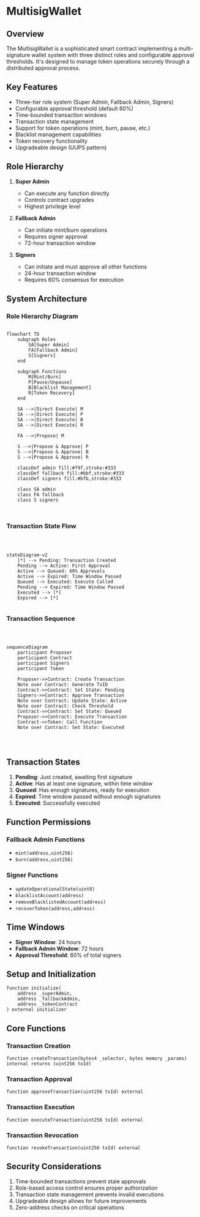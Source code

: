 # MultisigWallet

## Overview

The MultisigWallet is a sophisticated smart contract implementing a multi-signature wallet system with three distinct roles and configurable approval thresholds. It's designed to manage token operations securely through a distributed approval process.

## Key Features

- Three-tier role system (Super Admin, Fallback Admin, Signers)
- Configurable approval threshold (default 60%)
- Time-bounded transaction windows
- Transaction state management
- Support for token operations (mint, burn, pause, etc.)
- Blacklist management capabilities
- Token recovery functionality
- Upgradeable design (UUPS pattern)

## Role Hierarchy

1. **Super Admin**
   - Can execute any function directly
   - Controls contract upgrades
   - Highest privilege level

2. **Fallback Admin**
   - Can initiate mint/burn operations
   - Requires signer approval
   - 72-hour transaction window

3. **Signers**
   - Can initiate and must approve all other functions
   - 24-hour transaction window
   - Requires 60% consensus for execution

## System Architecture

### Role Hierarchy Diagram



```mermaid

flowchart TD
    subgraph Roles
        SA[Super Admin]
        FA[Fallback Admin]
        S[Signers]
    end

    subgraph Functions
        M[Mint/Burn]
        P[Pause/Unpause]
        B[Blacklist Management]
        R[Token Recovery]
    end

    SA -->|Direct Execute| M
    SA -->|Direct Execute| P
    SA -->|Direct Execute| B
    SA -->|Direct Execute| R
    
    FA -->|Propose| M
    
    S -->|Propose & Approve| P
    S -->|Propose & Approve| B
    S -->|Propose & Approve| R

    classDef admin fill:#f9f,stroke:#333
    classDef fallback fill:#bbf,stroke:#333
    classDef signers fill:#bfb,stroke:#333
    
    class SA admin
    class FA fallback
    class S signers



```

### Transaction State Flow


```mermaid



stateDiagram-v2
    [*] --> Pending: Transaction Created
    Pending --> Active: First Approval
    Active --> Queued: 60% Approvals
    Active --> Expired: Time Window Passed
    Queued --> Executed: Execute Called
    Pending --> Expired: Time Window Passed
    Executed --> [*]
    Expired --> [*]


```

### Transaction Sequence


```mermaid



sequenceDiagram
    participant Proposer
    participant Contract
    participant Signers
    participant Token

    Proposer->>Contract: Create Transaction
    Note over Contract: Generate TxID
    Contract->>Contract: Set State: Pending
    Signers->>Contract: Approve Transaction
    Note over Contract: Update State: Active
    Note over Contract: Check Threshold
    Contract->>Contract: Set State: Queued
    Proposer->>Contract: Execute Transaction
    Contract->>Token: Call Function
    Note over Contract: Set State: Executed

  
    
```

## Transaction States

1. **Pending**: Just created, awaiting first signature
2. **Active**: Has at least one signature, within time window
3. **Queued**: Has enough signatures, ready for execution
4. **Expired**: Time window passed without enough signatures
5. **Executed**: Successfully executed

## Function Permissions

### Fallback Admin Functions
- `mint(address,uint256)`
- `burn(address,uint256)`

### Signer Functions
- `updateOperationalState(uint8)`
- `blacklistAccount(address)`
- `removeBlacklistedAccount(address)`
- `recoverToken(address,address)`

## Time Windows

- **Signer Window**: 24 hours
- **Fallback Admin Window**: 72 hours
- **Approval Threshold**: 60% of total signers

## Setup and Initialization

```solidity
function initialize(
    address _superAdmin,
    address _fallbackAdmin,
    address _tokenContract
) external initializer
```

## Core Functions

### Transaction Creation
```solidity
function createTransaction(bytes4 _selector, bytes memory _params) internal returns (uint256 txId)
```

### Transaction Approval
```solidity
function approveTransaction(uint256 txId) external
```

### Transaction Execution
```solidity
function executeTransaction(uint256 txId) external
```

### Transaction Revocation
```solidity
function revokeTransaction(uint256 txId) external
```

## Security Considerations

1. Time-bounded transactions prevent stale approvals
2. Role-based access control ensures proper authorization
3. Transaction state management prevents invalid executions
4. Upgradeable design allows for future improvements
5. Zero-address checks on critical operations